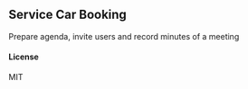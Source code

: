## Service Car Booking

Prepare agenda, invite users and record minutes of a meeting

#### License

MIT